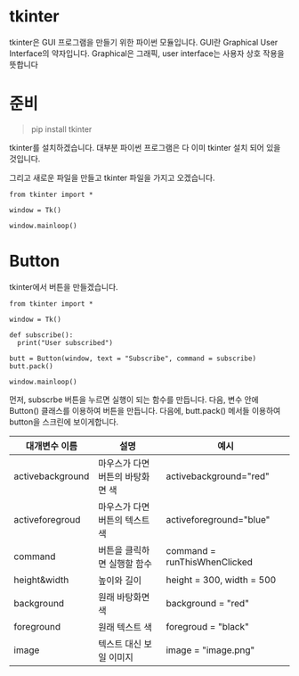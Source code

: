 # tkinter
tkinter은 GUI 프로그램을 만들기 위한 파이썬 모듈입니다. GUI란 Graphical User Interface의 약자입니다. Graphical은 그래픽, user interface는 사용자 상호 작용을 뜻합니다

# 준비
> pip install tkinter

tkinter를 설치하겠습니다. 대부분 파이썬 프로그램은 다 이미 tkinter 설치 되어 있을 것입니다.

그리고 새로운 파일을 만들고 tkinter 파일을 가지고 오겠습니다.

```
from tkinter import *

window = Tk()

window.mainloop()
```

# Button
tkinter에서 버튼을 만들겠습니다.

```
from tkinter import *

window = Tk()

def subscribe():
  print("User subscribed")

butt = Button(window, text = "Subscribe", command = subscribe)
butt.pack()

window.mainloop()
```

먼저, subscrbe 버튼을 누르면 실행이 되는 함수를 만듭니다.
다음, 변수 안에 Button() 클래스를 이용하여 버튼을 만듭니다.
다음에, butt.pack() 메서들 이용하여 button을 스크린에 보이게합니다.

|대개변수 이름|설명|예시|
|---|---|---|
|activebackground|마우스가 다면 버튼의 바탕화면 색|activebackground="red"|
|activeforegroud|마우스가 다면 버튼의 텍스트 색|activeforeground="blue"|
|command|버튼을 클릭하면 실행할 함수|command = runThisWhenClicked|
|height&width|높이와 길이|height = 300, width = 500|
|background|원래 바탕화면 색|background = "red"|
|foreground|원래 텍스트 색|foregroud = "black"|
|image|텍스트 대신 보일 이미지|image = "image.png"|

